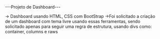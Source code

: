 ---Projeto de Dashboard---

-> Dashboard usando HTML, CSS com BootStrap
->Foi solicitado a criação de um dashboard com tema livre usando essas ferramentas, sendo solicitado apenas para seguir uma regra de estrutura, usando divs como: container, columns e raws
